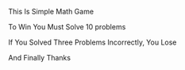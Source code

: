 This Is Simple Math Game

To Win You Must Solve 10 problems

If You Solved Three Problems Incorrectly, You Lose

And Finally Thanks
